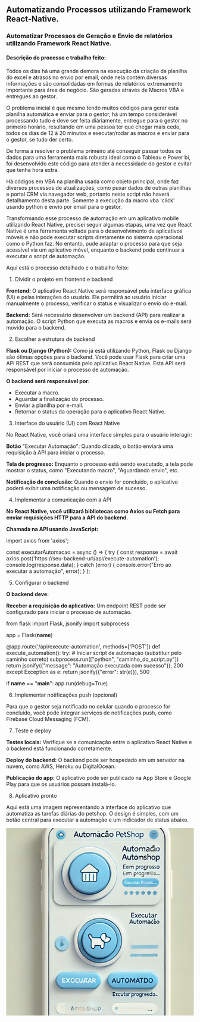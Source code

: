 ## Automatizando Processos utilizando Framework React-Native.

### Automatizar Processos de Geração e Envio de relatórios utilizando Framework React Native.

#### **Descrição do processo e trabalho feito:**

Todos os dias há uma grande demora na execução da criação da planilha do excel e atrasos no envio por email, onde nela contém diversas informações e são consolidadas em formas de relatórios extremamente importante para área de negócio. São geradas através de Macros VBA e entregues ao gestor.

O problema inicial é que mesmo tendo muitos códigos para gerar esta planilha automática e enviar para o gestor, há um tempo considerável processando tudo e deve ser feita diáriamente, entregue para o gestor no primeiro horário, resultando em uma pessoa ter que chegar mais cedo, todos os dias de 12 á 20 minutos e executar/rodar as macros e enviar para o gestor, se tudo der certo.

De forma a resolver o problema primeiro até conseguir passar todos os dados para uma ferramenta mais robusta ideal como o Tableau e Power bi, foi desenvolvido este código para atender a necessidade do gestor e evitar que tenha hora extra.

Há códigos em VBA na planilha usada como objeto principal, onde faz diversos processos de atualizações, como puxar dados de outras planilhas e portal CRM via navegador web, portanto neste script não haverá detalhamento desta parte. Somente a execução da macro vba 'click' usando python e envio por email para o gestor.

Transformando esse processo de automação em um aplicativo mobile utilizando React Native, precisei seguir algumas etapas, uma vez que React Native é uma ferramenta voltada para o desenvolvimento de aplicativos móveis e não pode executar scripts diretamente no sistema operacional como o Python faz. No entanto, pude adaptar o processo para que seja acessível via um aplicativo móvel, enquanto o backend pode continuar a executar o script de automação.

Aqui está o processo detalhado e o trabalho feito: 

1. Dividir o projeto em frontend e backend

**Frontend:** O aplicativo React Native será responsável pela interface gráfica (UI) e pelas interações do usuário. Ele permitirá ao usuário iniciar manualmente o processo, verificar o status e visualizar o envio do e-mail.

**Backend:** Será necessário desenvolver um backend (API) para realizar a automação. O script Python que executa as macros e envia os e-mails será movido para o backend.


2. Escolher a estrutura de backend

**Flask ou Django (Python):** Como já está utilizando Python, Flask ou Django são ótimas opções para o backend. Você pode usar Flask para criar uma API REST que será consumida pelo aplicativo React Native. Esta API será responsável por iniciar o processo de automação.

**O backend será responsável por:**

- Executar a macro.
- Aguardar a finalização do processo.
- Enviar a planilha por e-mail.
- Retornar o status da operação para o aplicativo React Native.


3. Interface do usuário (UI) com React Native

No React Native, você criará uma interface simples para o usuário interagir:

**Botão** "Executar Automação": Quando clicado, o botão enviará uma requisição à API para iniciar o processo.

**Tela de progresso:** Enquanto o processo está sendo executado, a tela pode mostrar o status, como "Executando macro", "Aguardando envio", etc.

**Notificação de conclusão:** Quando o envio for concluído, o aplicativo poderá exibir uma notificação ou mensagem de sucesso.


4. Implementar a comunicação com a API

**No React Native, você utilizará bibliotecas como Axios ou Fetch para enviar requisições HTTP para a API do backend.**

**Chamada na API usando JavaScript:**

import axios from 'axios';

const executarAutomacao = async () => {
  try {
    const response = await axios.post('https://seu-backend-url/api/execute-automation');
    console.log(response.data);
  } catch (error) {
    console.error("Erro ao executar a automação", error);
  }
};


5. Configurar o backend

**O backend deve:**

**Receber a requisição do aplicativo:** Um endpoint REST pode ser configurado para iniciar o processo de automação.

from flask import Flask, jsonify
import subprocess

app = Flask(__name__)

@app.route('/api/execute-automation', methods=['POST'])
def execute_automation():
    try:
        # Iniciar script de automação (substituir pelo caminho correto)
        subprocess.run(["python", "caminho_do_script.py"])
        return jsonify({"message": "Automação executada com sucesso"}), 200
    except Exception as e:
        return jsonify({"error": str(e)}), 500

if __name__ == "__main__":
    app.run(debug=True)


6. Implementar notificações push (opcional)

Para que o gestor seja notificado no celular quando o processo for concluído, você pode integrar serviços de notificações push, como Firebase Cloud Messaging (FCM).


7. Teste e deploy

**Testes locais:** Verifique se a comunicação entre o aplicativo React Native e o backend está funcionando corretamente.

**Deploy do backend:** O backend pode ser hospedado em um servidor na nuvem, como AWS, Heroku ou DigitalOcean.

**Publicação do app:** O aplicativo pode ser publicado na App Store e Google Play para que os usuários possam instalá-lo.


8. Aplicativo pronto 

Aqui está uma imagem representando a interface do aplicativo que automatiza as tarefas diárias do petshop. O design é simples, com um botão central para executar a automação e um indicador de status abaixo.

![](Aplicativo.jpg)

